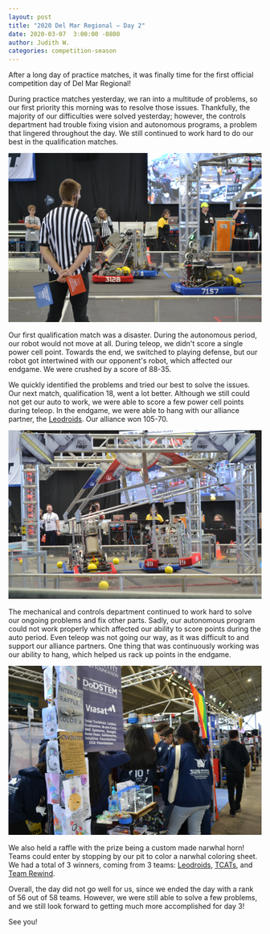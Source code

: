 ```yaml
---
layout: post
title: "2020 Del Mar Regional — Day 2"
date: 2020-03-07  3:00:00 -0800
author: Judith W.
categories: competition-season
---
```


After a long day of practice matches, it was finally time for the first official competition day of Del Mar Regional! 

During practice matches yesterday, we ran into a multitude of problems, so our first priority this morning was to resolve those issues. Thankfully, the majority of our difficulties were solved yesterday; however, the controls department had trouble fixing vision and autonomous programs, a problem that lingered throughout the day. We still continued to work hard to do our best in the qualification matches.

<img src="/assets/blog_photos/2020DMR/2020DMR1-2.jpg">

Our first qualification match was a disaster. During the autonomous period, our robot would not move at all. During teleop, we didn't score a single power cell point. Towards the end, we switched to playing defense, but our robot got intertwined with our opponent's robot, which affected our endgame. We were crushed by a score of 88-35.

We quickly identified the problems and tried our best to solve the issues. Our next match, qualification 18, went a lot better. Although we still could not get our auto to work, we were able to score a few power cell points during teleop. In the endgame, we were able to hang with our alliance partner, the [Leodroids](https://www.thebluealliance.com/team/4919/2020). Our alliance won 105-70.

<img src="/assets/blog_photos/2020DMR/2020DMR2-1.jpg">

The mechanical and controls department continued to work hard to solve our ongoing problems and fix other parts. Sadly, our autonomous program could not work properly which affected our ability to score points during the auto period. Even teleop was not going our way, as it was difficult to and support our alliance partners. One thing that was continuously working was our ability to hang, which helped us rack up points in the endgame. 

<img src="/assets/blog_photos/2020DMR/2020DMR1-3.jpg">

We also held a raffle with the prize being a custom made narwhal horn! Teams could enter by stopping by our pit to color a narwhal coloring sheet. We had a total of 3 winners, coming from 3 teams: [Leodroids](https://www.thebluealliance.com/team/4919/2020), [TCATs](https://www.thebluealliance.com/team/5526), and [Team Rewind](https://www.thebluealliance.com/team/4419).

Overall, the day did not go well for us, since we ended the day with a rank of 56 out of 58 teams. However, we were still able to solve a few problems, and we still look forward to getting much more accomplished for day 3!

See you!



